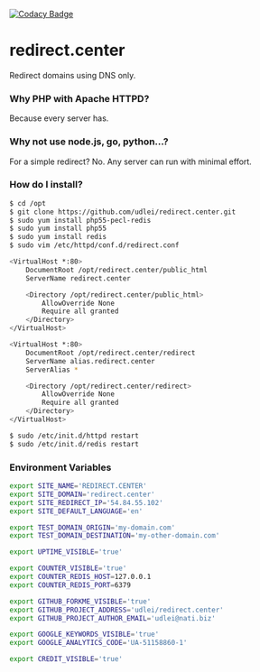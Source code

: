 [![Codacy Badge](https://api.codacy.com/project/badge/grade/0ca94eb639ed4622b6797842d9b72028)](https://www.codacy.com/app/udlei/redirect-center)

# redirect.center
Redirect domains using DNS only.

### Why PHP with Apache HTTPD?
Because every server has.

### Why not use node.js, go, python...?
For a simple redirect? No. Any server can run with minimal effort.

### How do I install?

```sh
$ cd /opt
$ git clone https://github.com/udlei/redirect.center.git
$ sudo yum install php55-pecl-redis
$ sudo yum install php55
$ sudo yum install redis
$ sudo vim /etc/httpd/conf.d/redirect.conf

<VirtualHost *:80>
    DocumentRoot /opt/redirect.center/public_html
    ServerName redirect.center

    <Directory /opt/redirect.center/public_html>
        AllowOverride None
        Require all granted
    </Directory>
</VirtualHost>

<VirtualHost *:80>
    DocumentRoot /opt/redirect.center/redirect
    ServerName alias.redirect.center
    ServerAlias *

    <Directory /opt/redirect.center/redirect>
        AllowOverride None
        Require all granted
    </Directory>
</VirtualHost>

$ sudo /etc/init.d/httpd restart
$ sudo /etc/init.d/redis restart
```

### Environment Variables
```sh
export SITE_NAME='REDIRECT.CENTER'
export SITE_DOMAIN='redirect.center'
export SITE_REDIRECT_IP='54.84.55.102'
export SITE_DEFAULT_LANGUAGE='en'

export TEST_DOMAIN_ORIGIN='my-domain.com'
export TEST_DOMAIN_DESTINATION='my-other-domain.com'

export UPTIME_VISIBLE='true'

export COUNTER_VISIBLE='true'
export COUNTER_REDIS_HOST=127.0.0.1
export COUNTER_REDIS_PORT=6379

export GITHUB_FORKME_VISIBLE='true'
export GITHUB_PROJECT_ADDRESS='udlei/redirect.center'
export GITHUB_PROJECT_AUTHOR_EMAIL='udlei@nati.biz'

export GOOGLE_KEYWORDS_VISIBLE='true'
export GOOGLE_ANALYTICS_CODE='UA-51158860-1'

export CREDIT_VISIBLE='true'
```